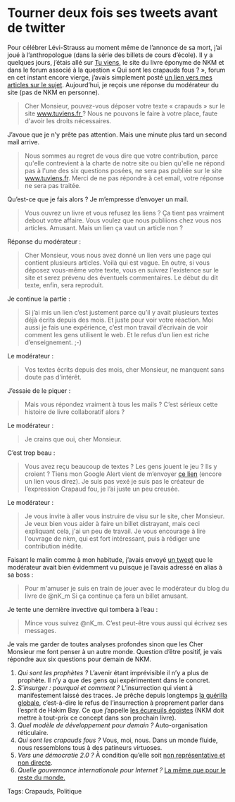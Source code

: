 # Tourner deux fois ses tweets avant de twitter

Pour célébrer Lévi-Strauss au moment même de l’annonce de sa mort, j’ai joué à l’anthropologue (dans la série des billets de cours d’école). Il y a quelques jours, j’étais allé sur [Tu viens](http://www.tuviens.fr/), le site du livre éponyme de NKM et dans le forum associé à la question « Qui sont les crapauds fous ? », forum en cet instant encore vierge, j’avais simplement posté [un lien vers mes articles sur le sujet](/tag/crapauds/). Aujourd’hui, je reçois une réponse du modérateur du site (pas de NKM en personne).

> Cher Monsieur, pouvez-vous déposer votre texte « crapauds » sur le site www.tuviens.fr ? Nous ne pouvons le faire à votre place, faute d'avoir les droits nécessaires.

J’avoue que je n’y prête pas attention. Mais une minute plus tard un second mail arrive.

> Nous sommes au regret de vous dire que votre contribution, parce qu'elle contrevient à la charte de notre site ou bien qu'elle ne répond pas à l'une des six questions posées, ne sera pas publiée sur le site www.tuviens.fr. Merci de ne pas répondre à cet email, votre réponse ne sera pas traitée.

Qu’est-ce que je fais alors ? Je m’empresse d’envoyer un mail.

> Vous ouvrez un livre et vous refusez les liens ? Ça tient pas vraiment debout votre affaire. Vous voulez que nous publiions chez vous nos articles. Amusant. Mais un lien ça vaut un article non ?

Réponse du modérateur :

> Cher Monsieur, vous nous avez donné un lien vers une page qui contient plusieurs articles. Voilà qui est vague. En outre, si vous déposez vous-même votre texte, vous en suivrez l'existence sur le site et serez prévenu des éventuels commentaires. Le début du dit texte, enfin, sera reproduit.

Je continue la partie :

> Si j’ai mis un lien c’est justement parce qu’il y avait plusieurs textes déjà écrits depuis des mois. Et juste pour voir votre réaction. Moi aussi je fais une expérience, c’est mon travail d’écrivain de voir comment les gens utilisent le web. Et le refus d’un lien est riche d’enseignement. ;-)

Le modérateur :

> Vos textes écrits depuis des mois, cher Monsieur, ne manquent sans doute pas d'intérêt.

J’essaie de le piquer :

> Mais vous répondez vraiment à tous les mails ? C’est sérieux cette histoire de livre collaboratif alors ?

Le modérateur :

> Je crains que oui, cher Monsieur.

C’est trop beau :

> Vous avez reçu beaucoup de textes ? Les gens jouent le jeu ? Ils y croient ? Tiens mon Google Alert vient de m’envoyer [ce lien](http://www.voie-militante.com/divers/high-tech/le-crapaud-fou/) (encore un lien vous direz). Je suis pas vexé je suis pas le créateur de l’expression Crapaud fou, je l’ai juste un peu creusée.

Le modérateur :

> Je vous invite à aller vous instruire de visu sur le site, cher Monsieur. Je veux bien vous aider à faire un billet distrayant, mais ceci expliquant cela, j'ai un peu de travail. Je vous encourage à lire l'ouvrage de nkm, qui est fort intéressant, puis à rédiger une contribution inédite.

Faisant le malin comme à mon habitude, j’avais envoyé [un tweet](http://twitter.com/crouzet/statuses/5394418835) que le modérateur avait bien évidemment vu puisque je l’avais adressé en alias à sa boss :

> Pour m'amuser je suis en train de jouer avec le modérateur du blog du livre de @nK\_m Si ça continue ça fera un billet amusant.

Je tente une dernière invective qui tombera à l’eau :

> Mince vous suivez @nK\_m. C’est peut-être vous aussi qui écrivez ses messages.

Je vais me garder de toutes analyses profondes sinon que les Cher Monsieur me font penser à un autre monde. Question d’être positif, je vais répondre aux six questions pour demain de NKM.

1. *Qui sont les prophètes ?* L’avenir étant imprévisible il n’y a plus de prophète. Il n’y a que des gens qui expérimentent dans le concret.
2. *S’insurger : pourquoi et comment ?* L’insurrection qui vient à manifestement laissé des traces. Je prêche depuis longtemps [la guérilla globale](/tag/guerilla/), c’est-à-dire le refus de l’insurrection à proprement parler dans l’esprit de Hakim Bay. Ce que j’appelle [les écureuils égoïstes](/2009/05/13/les-ecureuils-egoistes/) (NKM doit mettre à tout-prix ce concept dans son prochain livre).
3. *Quel modèle de développement pour demain ?* Auto-organisation réticulaire.
4. *Qui sont les crapauds fous ?* Vous, moi, nous. Dans un monde fluide, nous ressemblons tous à des patineurs virtuoses.
5. *Vers une démocratie 2.0 ?* À condition qu’elle soit [non représentative et non directe](/2009/10/29/la-troisieme-democratie-1/).
6. *Quelle gouvernance internationale pour Internet ?* [La même que pour le reste du monde.](/2009/04/30/pour-une-gouvernance-mondiale/)

Tags: Crapauds, Politique
